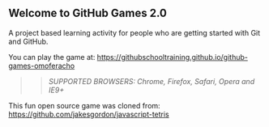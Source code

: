 ## Welcome to GitHub Games 2.0

A project based learning activity for people who are getting started with Git and GitHub.

You can play the game at: https://githubschooltraining.github.io/github-games-omoferacho

>> _*SUPPORTED BROWSERS*: Chrome, Firefox, Safari, Opera and IE9+_

This fun open source game was cloned from: https://github.com/jakesgordon/javascript-tetris
